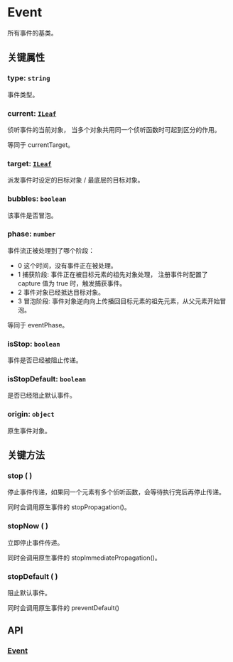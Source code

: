 # Event

所有事件的基类。

## 关键属性

### type: `string`

事件类型。

### current: [`ILeaf`](/api/interfaces/ILeaf.md)

侦听事件的当前对象， 当多个对象共用同一个侦听函数时可起到区分的作用。

等同于 currentTarget。

### target: [`ILeaf`](/api/interfaces/ILeaf.md)

派发事件时设定的目标对象 / 最底层的目标对象。

### bubbles: `boolean`

该事件是否冒泡。

### phase: `number`

事件流正被处理到了哪个阶段：

- 0 这个时间，没有事件正在被处理。
- 1 捕获阶段: 事件正在被目标元素的祖先对象处理， 注册事件时配置了 capture 值为 true 时，触发捕获事件。
- 2 事件对象已经抵达目标对象。
- 3 冒泡阶段: 事件对象逆向向上传播回目标元素的祖先元素，从父元素开始冒泡。

等同于 eventPhase。

### isStop: `boolean`

事件是否已经被阻止传递。

### isStopDefault: `boolean`

是否已经阻止默认事件。

### origin: `object`

原生事件对象。

## 关键方法

### stop ( )

停止事件传递，如果同一个元素有多个侦听函数，会等待执行完后再停止传递。

同时会调用原生事件的 stopPropagation()。

### stopNow ( )

立即停止事件传递。

同时会调用原生事件的 stopImmediatePropagation()。

### stopDefault ( )

阻止默认事件。

同时会调用原生事件的 preventDefault()

## API

### [Event](/api/classes/Event.md)
